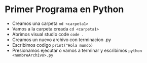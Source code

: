 # Primer Programa en Python

* Creamos una carpeta
`md <carpeta1>`
* Vamos a la carpeta creada
`cd <carpeta1>`
* Abrimos visual studio code
`code .`
* Creamos un nuevo archivo con terminacion .py
* Escribimos codigo
`print("Hola mundo)`
* Presionamos ejecutar o vamos a terminar y escribimos
`python <nombreArchivo>.py`